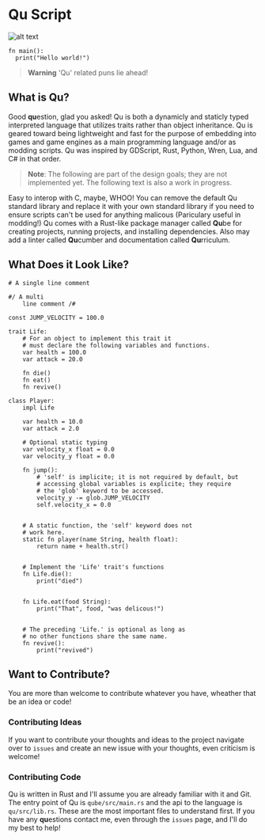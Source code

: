 
# Qu Script
![alt text](https://github.com/GsLogiMaker/qu-script/blob/a3a27fdd2a94b1f71ce6558b3d82a5ef07c4ce9c/Logo.png)
```
fn main():
  print("Hello world!")
```

> __Warning__ 'Qu' related puns lie ahead!

## What is Qu?
Good **qu**estion, glad you asked! Qu is both a dynamicly and staticly typed interpreted language that utilizes traits rather than object inheritance. Qu is geared toward being lightweight and fast for the purpose of embedding into games and game engines as a main programming language and/or as modding scripts. Qu was inspired by GDScript, Rust, Python, Wren, Lua, and C# in that order.

> __Note__: The following are part of the design goals; they are not implemented yet. The following text is also a work in progress.

Easy to interop with C, maybe, WHOO! You can remove the default Qu standard library and replace it with your own standard library if you need to ensure scripts can't be used for anything malicous (Pariculary useful in modding!) Qu comes with a Rust-like package manager called **Qu**be for creating projects, running projects, and installing dependencies. Also may add a linter called **Qu**cumber and documentation called **Qu**rriculum.

## What Does it Look Like?
``` GDScript
# A single line comment

#/ A multi
	line comment /#

const JUMP_VELOCITY = 100.0

trait Life:
	# For an object to implement this trait it
	# must declare the following variables and functions.
	var health = 100.0
	var attack = 20.0
	
	fn die()
	fn eat()
	fn revive()

class Player:
	impl Life
	
	var health = 10.0
	var attack = 2.0
	
	# Optional static typing
	var velocity_x float = 0.0
	var velocity_y float = 0.0
	
	fn jump():
		# 'self' is implicite; it is not required by default, but
		# accessing global variables is explicite; they require
		# the 'glob' keyword to be accessed.
		velocity_y -= glob.JUMP_VELOCITY
		self.velocity_x = 0.0


	# A static function, the 'self' keyword does not
	# work here.
	static fn player(name String, health float):
		return name + health.str()


	# Implement the 'Life' trait's functions
	fn Life.die():
		print("died")


	fn Life.eat(food String):
		print("That", food, "was delicous!")


	# The preceding 'Life.' is optional as long as
	# no other functions share the same name.
	fn revive():
		print("revived")
```

## Want to Contribute?
You are more than welcome to contribute whatever you have, wheather that be an idea or code!
### Contributing Ideas
If you want to contribute your thoughts and ideas to the project navigate over to `issues` and create an new issue with your thoughts, even criticism is welcome!
### Contributing Code
Qu is written in Rust and I'll assume you are already familiar with it and Git. The entry point of Qu is `qube/src/main.rs` and the api to the language is `qu/src/lib.rs`. These are the most important files to understand first. If you have any **qu**estions contact me, even through the `issues` page, and I'll do my best to help!
